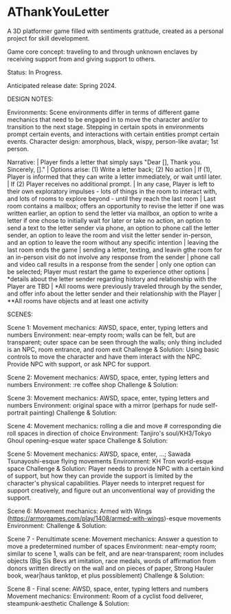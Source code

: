 # AThankYouLetter
A 3D platformer game filled with sentiments gratitude, created as a personal project for skill development.

Game core concept: traveling to and through unknown enclaves by receiving support from and giving support to others.

Status: In Progress.

Anticipated release date: Spring 2024.

DESIGN NOTES:

Environments: Scene environments differ in terms of different game mechanics that need to be engaged in to move the character and/or to transition to the next stage. Stepping in certain spots in environments prompt certain events, and interactions with certain entities prompt certain events.
Character design: amorphous, black, wispy, person-like avatar; 1st person.

Narrative:
| Player finds a letter that simply says "Dear [], Thank you. Sincerely, []."
| Options arise: (1) Write a letter back; (2) No action
| If (1), Player is informed that they can write a letter immediately, or wait until later.
| If (2) Player receives no additional prompt.
| In any case, Player is left to their own exploratory impulses - lots of things in the room to interact with, and lots of rooms to explore beyond - until they reach the last room
| Last room contains a mailbox; offers an opportunity to revise the letter if one was written earlier, an option to send the letter via mailbox, an option to write a letter if one chose to initially wait for later or take no action, an option to send a text to the letter sender via phone, an option to phone call the letter sender, an option to leave the room and visit the letter sender in-person, and an option to leave the room without any specific intention
| leaving the last room ends the game
| sending a letter, texting, and leavin gthe room for an in-person visit do not involve any response from the sender
| phone call and video call results in a response from the sender
| only one option can be selected; Player must restart the game to experience other options
| *details about the letter sender regarding history and relationship with the Player are TBD
| *All rooms were previously traveled through by the sender, and offer info about the letter sender and their relationship with the Player
| **All rooms have objects and at least one activity

SCENES:

Scene 1:
Movement mechanics: AWSD, space, enter, typing letters and numbers
Environment: near-empty room; walls can be felt, but are transparent; outer space can be seen through the walls; only thing included is an NPC, room entrance, and room exit
Challenge & Solution: Using basic controls to move the character and have them interact with the NPC. Provide NPC with support, or ask NPC for support.

Scene 2:
Movement mechanics: AWSD, space, enter, typing letters and numbers
Environment: :re coffee shop
Challenge & Solution: 

Scene 3:
Movement mechanics: AWSD, space, enter, typing letters and numbers
Environment: original space with a mirror (perhaps for nude self-portrait painting)
Challenge & Solution: 

Scene 4:
Movement mechanics: rolling a die and move # corresponding die roll spaces in direction of choice
Environment: Tanjiro's soul/KH3/Tokyo Ghoul opening-esque water space
Challenge & Solution: 

Scene 5:
Movement mechanics: AWSD, space, enter, ...; Sawada Tsunayoshi-esque flying movements
Environment: KH Tron world-esque space
Challenge & Solution: Player needs to provide NPC with a certain kind of support, but how they can provide the support is limited by the character's physical capabilities. Player needs to interpret request for support creatively, and figure out an unconventional way of providing the support.

Scene 6:
Movement mechanics: Armed with Wings (https://armorgames.com/play/1408/armed-with-wings)-esque movements
Environment: 
Challenge & Solution: 

Scene 7 - Penultimate scene:
Movement mechanics: Answer a question to move a predetermined number of spaces
Environment: near-empty room; similar to scene 1, walls can be felt, and are near-transparent; room includes objects (Big Sis Bevs art imitation, race medals, words of affirmation from donors written directly on the wall and on pieces of paper, Strong Hauler book, wear|haus tanktop, et plus possiblement)
Challenge & Solution:

Scene 8 - Final scene: AWSD, space, enter, typing letters and numbers
Movement mechanics:
Environment: Room of a cyclist food deliverer, steampunk-aesthetic
Challenge & Solution:
